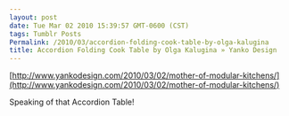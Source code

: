 ```yaml
---
layout: post
date: Tue Mar 02 2010 15:39:57 GMT-0600 (CST)
tags: Tumblr Posts
Permalink: /2010/03/accordion-folding-cook-table-by-olga-kalugina
title: Accordion Folding Cook Table by Olga Kalugina » Yanko Design
---
```


[http://www.yankodesign.com/2010/03/02/mother-of-modular-kitchens/](http://www.yankodesign.com/2010/03/02/mother-of-modular-kitchens/)

Speaking of that Accordion Table!
